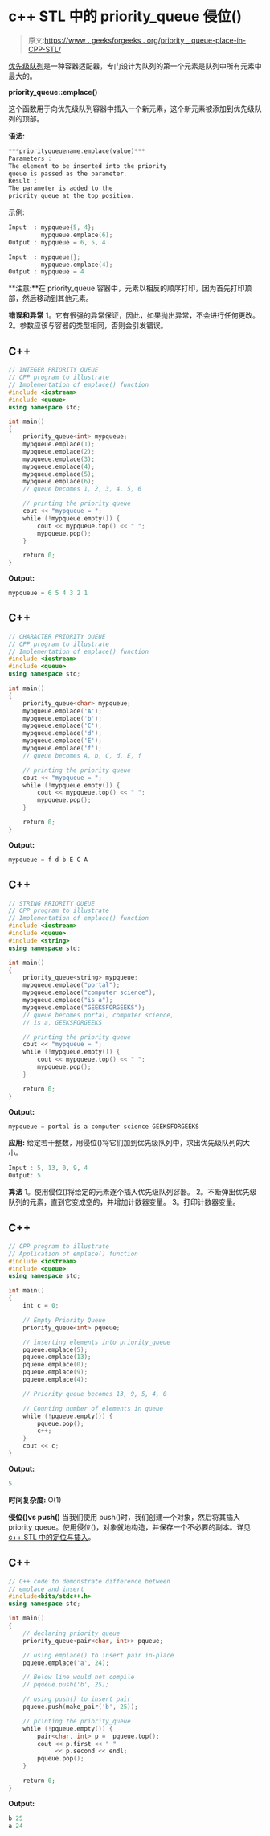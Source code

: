 # c++ STL 中的 priority_queue 侵位()

> 原文:[https://www . geeksforgeeks . org/priority _ queue-place-in-CPP-STL/](https://www.geeksforgeeks.org/priority_queue-emplace-in-cpp-stl/)

[优先级队列](https://www.geeksforgeeks.org/priority-queue-in-cpp-stl/)是一种容器适配器，专门设计为队列的第一个元素是队列中所有元素中最大的。

**priority_queue::emplace()**

这个函数用于向优先级队列容器中插入一个新元素，这个新元素被添加到优先级队列的顶部。

**语法:**

```cpp
***priorityqueuename.emplace(value)***
Parameters :
The element to be inserted into the priority
queue is passed as the parameter.
Result :
The parameter is added to the
priority queue at the top position.
```

示例:

```cpp
Input  : mypqueue{5, 4};
         mypqueue.emplace(6);
Output : mypqueue = 6, 5, 4

Input  : mypqueue{};
         mypqueue.emplace(4);
Output : mypqueue = 4
```

**注意:**在 priority_queue 容器中，元素以相反的顺序打印，因为首先打印顶部，然后移动到其他元素。

**错误和异常**
1。它有很强的异常保证，因此，如果抛出异常，不会进行任何更改。
2。参数应该与容器的类型相同，否则会引发错误。

## C++

```cpp
// INTEGER PRIORITY QUEUE
// CPP program to illustrate
// Implementation of emplace() function
#include <iostream>
#include <queue>
using namespace std;

int main()
{
    priority_queue<int> mypqueue;
    mypqueue.emplace(1);
    mypqueue.emplace(2);
    mypqueue.emplace(3);
    mypqueue.emplace(4);
    mypqueue.emplace(5);
    mypqueue.emplace(6);
    // queue becomes 1, 2, 3, 4, 5, 6

    // printing the priority queue
    cout << "mypqueue = ";
    while (!mypqueue.empty()) {
        cout << mypqueue.top() << " ";
        mypqueue.pop();
    }

    return 0;
}
```

**Output:** 

```cpp
mypqueue = 6 5 4 3 2 1
```

## C++

```cpp
// CHARACTER PRIORITY QUEUE
// CPP program to illustrate
// Implementation of emplace() function
#include <iostream>
#include <queue>
using namespace std;

int main()
{
    priority_queue<char> mypqueue;
    mypqueue.emplace('A');
    mypqueue.emplace('b');
    mypqueue.emplace('C');
    mypqueue.emplace('d');
    mypqueue.emplace('E');
    mypqueue.emplace('f');
    // queue becomes A, b, C, d, E, f

    // printing the priority queue
    cout << "mypqueue = ";
    while (!mypqueue.empty()) {
        cout << mypqueue.top() << " ";
        mypqueue.pop();
    }

    return 0;
}
```

**Output:** 

```cpp
mypqueue = f d b E C A
```

## C++

```cpp
// STRING PRIORITY QUEUE
// CPP program to illustrate
// Implementation of emplace() function
#include <iostream>
#include <queue>
#include <string>
using namespace std;

int main()
{
    priority_queue<string> mypqueue;
    mypqueue.emplace("portal");
    mypqueue.emplace("computer science");
    mypqueue.emplace("is a");
    mypqueue.emplace("GEEKSFORGEEKS");
    // queue becomes portal, computer science,
    // is a, GEEKSFORGEEKS

    // printing the priority queue
    cout << "mypqueue = ";
    while (!mypqueue.empty()) {
        cout << mypqueue.top() << " ";
        mypqueue.pop();
    }

    return 0;
}
```

**Output:** 

```cpp
mypqueue = portal is a computer science GEEKSFORGEEKS
```

**应用:**
给定若干整数，用侵位()将它们加到优先级队列中，求出优先级队列的大小。

```cpp
Input : 5, 13, 0, 9, 4
Output: 5
```

**算法**
1。使用侵位()将给定的元素逐个插入优先级队列容器。
2。不断弹出优先级队列的元素，直到它变成空的，并增加计数器变量。
3。打印计数器变量。

## C++

```cpp
// CPP program to illustrate
// Application of emplace() function
#include <iostream>
#include <queue>
using namespace std;

int main()
{
    int c = 0;

    // Empty Priority Queue
    priority_queue<int> pqueue;

    // inserting elements into priority_queue
    pqueue.emplace(5);
    pqueue.emplace(13);
    pqueue.emplace(0);
    pqueue.emplace(9);
    pqueue.emplace(4);

    // Priority queue becomes 13, 9, 5, 4, 0

    // Counting number of elements in queue
    while (!pqueue.empty()) {
        pqueue.pop();
        c++;
    }
    cout << c;
}
```

**Output:** 

```cpp
5
```

**时间复杂度:** O(1)

**侵位()vs push()**
当我们使用 push()时，我们创建一个对象，然后将其插入 priority_queue。使用侵位()，对象就地构造，并保存一个不必要的副本。详见[c++ STL 中的定位与插入](https://www.geeksforgeeks.org/emplace-vs-insert-c-stl/)。

## C++

```cpp
// C++ code to demonstrate difference between
// emplace and insert
#include<bits/stdc++.h>
using namespace std;

int main()
{
    // declaring priority queue
    priority_queue<pair<char, int>> pqueue;

    // using emplace() to insert pair in-place
    pqueue.emplace('a', 24);

    // Below line would not compile
    // pqueue.push('b', 25);   

    // using push() to insert pair
    pqueue.push(make_pair('b', 25));   

    // printing the priority_queue
    while (!pqueue.empty()) {
        pair<char, int> p =  pqueue.top();
        cout << p.first << " "
             << p.second << endl;
        pqueue.pop();
    }

    return 0;
}
```

**Output:** 

```cpp
b 25
a 24
```